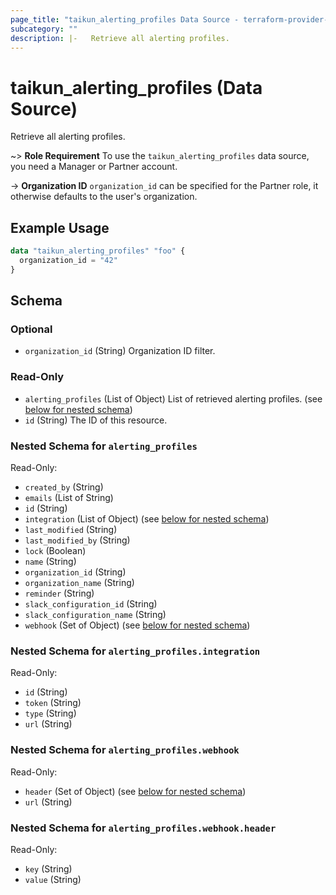 ```yaml
---
page_title: "taikun_alerting_profiles Data Source - terraform-provider-taikun"
subcategory: ""
description: |-   Retrieve all alerting profiles.
---
```


# taikun_alerting_profiles (Data Source)

Retrieve all alerting profiles.

~> **Role Requirement** To use the `taikun_alerting_profiles` data source, you need a Manager or Partner account.

-> **Organization ID** `organization_id` can be specified for the Partner role, it otherwise defaults to the user's organization.

## Example Usage

```terraform
data "taikun_alerting_profiles" "foo" {
  organization_id = "42"
}
```

<!-- schema generated by tfplugindocs -->
## Schema

### Optional

- `organization_id` (String) Organization ID filter.

### Read-Only

- `alerting_profiles` (List of Object) List of retrieved alerting profiles. (see [below for nested schema](#nestedatt--alerting_profiles))
- `id` (String) The ID of this resource.

<a id="nestedatt--alerting_profiles"></a>
### Nested Schema for `alerting_profiles`

Read-Only:

- `created_by` (String)
- `emails` (List of String)
- `id` (String)
- `integration` (List of Object) (see [below for nested schema](#nestedobjatt--alerting_profiles--integration))
- `last_modified` (String)
- `last_modified_by` (String)
- `lock` (Boolean)
- `name` (String)
- `organization_id` (String)
- `organization_name` (String)
- `reminder` (String)
- `slack_configuration_id` (String)
- `slack_configuration_name` (String)
- `webhook` (Set of Object) (see [below for nested schema](#nestedobjatt--alerting_profiles--webhook))

<a id="nestedobjatt--alerting_profiles--integration"></a>
### Nested Schema for `alerting_profiles.integration`

Read-Only:

- `id` (String)
- `token` (String)
- `type` (String)
- `url` (String)


<a id="nestedobjatt--alerting_profiles--webhook"></a>
### Nested Schema for `alerting_profiles.webhook`

Read-Only:

- `header` (Set of Object) (see [below for nested schema](#nestedobjatt--alerting_profiles--webhook--header))
- `url` (String)

<a id="nestedobjatt--alerting_profiles--webhook--header"></a>
### Nested Schema for `alerting_profiles.webhook.header`

Read-Only:

- `key` (String)
- `value` (String)


